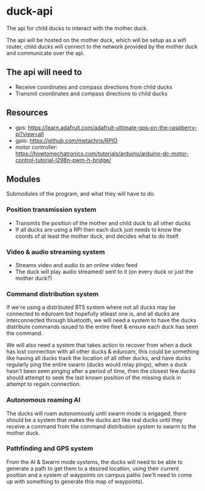 # duck-api

The api for child ducks to interact with the mother duck.

The api will be hosted on the mother duck, which will be setup as a wifi router,
child ducks will connect to the network provided by the mother duck and
communicate over the api.

## The api will need to
- Receive coordinates and compass directions from child ducks
- Transmit coordinates and compass directions to child ducks

## Resources
- gps:
  https://learn.adafruit.com/adafruit-ultimate-gps-on-the-raspberry-pi?view=all
- gpio: https://github.com/metachris/RPIO
- motor controller:
  https://howtomechatronics.com/tutorials/arduino/arduino-dc-motor-control-tutorial-l298n-pwm-h-bridge/

## Modules
Submodules of the program, and what they will have to do.

### Position transmission system
- Transmits the position of the mother and child duck to all other ducks
- If all ducks are using a RPI then each duck just needs to know the coords of
  at least the mother duck, and decides what to do itself.

### Video & audio streaming system
- Streams video and audio to an online video feed
- The duck will play audio streamed/ sent to it (on every duck or just the
  mother duck?)

### Command distribution system
If we're using a distributed BT5 system where not all ducks may be connected to
eduroam but hopefully atleast one is, and all ducks are interconnected through
bluetooth, we will need a system to have the ducks distribute commands issued
to the entire fleet & ensure each duck has seen the command.

We will also need a system that takes action to recover from when a duck has
lost connection with all other ducks & eduroam, this could be something like
having all ducks track the location of all other ducks, and have ducks regularly
ping the entire swarm (ducks would relay pings), when a duck hasn't been seen
pinging after a period of time, then the closest few ducks should attempt to
seek the last known position of the missing duck in attempt to regain
connection.

### Autonomous roaming AI
The ducks will roam autonomously until swarm mode is engaged, there should be a
system that makes the ducks act like real ducks until they receive a command
from the command distribution system to swarm to the mother duck.

### Pathfinding and GPS system
From the AI & Swarm mode systems, the ducks will need to be able to generate a
path to get them to a desired location, using their current position and a
system of waypoints on campus paths (we'll need to come up with something to
generate this map of waypoints).

